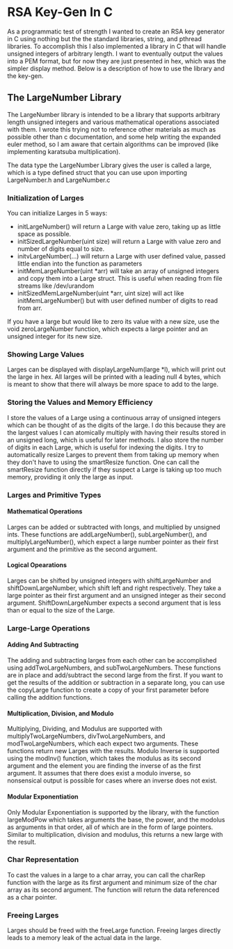 # RSA Key-Gen In C  
As a programmatic test of strength I wanted to create an RSA key generator in C using nothing but the the standard libraries, string, and pthread libraries. To accomplish this I also implemented a library in C that will handle unsigned integers of arbitrary length. I want to eventually output the values into a PEM format, but for now they are just presented in hex, which was the simpler display method. Below is a description of how to use the library and the key-gen.

## The LargeNumber Library
The LargeNumber library is intended to be a library that supports arbitrary length unsigned integers and various mathematical operations associated with them. I wrote this trying not to reference other materials as much as possible other than c documentation, and some help writing the expanded euler method, so I am aware that certain algorithms can be improved (like implementing karatsuba multiplication).

The data type the LargeNumber Library gives the user is called a large, which is a type defined struct that you can use upon importing LargeNumber.h and LargeNumber.c

### Initialization of Larges
You can initialize Larges in 5 ways:
  * initLargeNumber() will return a Large with value zero, taking up as little space as possible.
  * initSizedLargeNumber(uint size) will return a Large with value zero and number of digits equal to size.
  * initvLargeNumber(...) will return a Large with user defined value, passed little endian into the function as parameters
  * initMemLargeNumber(uint *arr) will take an array of unsigned integers and copy them into a Large struct. This is useful when reading from file streams like /dev/urandom
  * initSizedMemLargeNumber(uint *arr, uint size) will act like initMemLargeNumber() but with user defined number of digits to read from arr.

If you have a large but would like to zero its value with a new size, use the void zeroLargeNumber function, which expects a large pointer and an unsigned integer for its new size.

### Showing Large Values
Larges can be displayed with displayLargeNum(large *l), which will print out the large in hex. All larges will be printed with a leading null 4 bytes, which is meant to show that there will always be more space to add to the large.

### Storing the Values and Memory Efficiency
I store the values of a Large using a continuous array of unsigned integers which can be thought of as the digits of the large. I do this because they are the largest values I can atomically multiply with having their results stored in an unsigned long, which is useful for later methods. I also store the number of digits in each Large, which is useful for indexing the digits. I try to automatically resize Larges to prevent them from taking up memory when they don't have to using the smartResize function. One can call the smartResize function directly if they suspect a Large is taking up too much memory, providing it only the large as input. 

### Larges and Primitive Types
#### Mathematical Operations
Larges can be added or subtracted with longs, and multiplied by unsigned ints. These functions are addLargeNumber(), subLargeNumber(), and multiplyLargeNumber(), which expect a large number pointer as their first argument and the primitive as the second argument.
#### Logical Opearations
Larges can be shifted by unsigned integers with shiftLargeNumber and shiftDownLargeNumber, which shift left and right respectively. They take a large pointer as their first argument and an unsigned integer as their second argument. ShiftDownLargeNumber expects a second argument that is less than or equal to the size of the Large. 

### Large-Large Operations
#### Adding And Subtracting
The adding and subtracting larges from each other can be accomplished using addTwoLargeNumbers, and subTwoLargeNumbers. These functions are in place and add/subtract the second large from the first. If you want to get the results of the addition or subtraction in a separate long, you can use the copyLarge function to create a copy of your first parameter before calling the addition functions.

#### Multiplication, Division, and Modulo
Multiplying, Dividing, and Modulus are supported with multiplyTwoLargeNumbers, divTwoLargeNumbers, and modTwoLargeNumbers, which each expect two arguments. These functions return new Larges with the results. Modulo Inverse is supported using the modInv() function, which takes the modulus as its second argument and the element you are finding the inverse of as the first argument. It assumes that there does exist a modulo inverse, so nonsensical output is possible for cases where an inverse does not exist.

#### Modular Exponentiation
Only Modular Exponentiation is supported by the library, with the function largeModPow which takes arguments the base, the power, and the modolus as arguments in that order, all of which are in the form of large pointers. Similar to multiplication, division and modulus, this returns a new large with the result.

### Char Representation
To cast the values in a large to a char array, you can call the charRep function with the large as its first argument and minimum size of the char array as its second argument. The function will return the data referenced as a char pointer. 

### Freeing Larges
Larges should be freed with the freeLarge function. Freeing larges directly leads to a memory leak of the actual data in the large.
